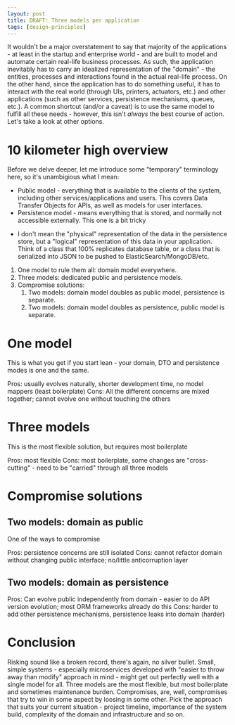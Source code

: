 ```yaml
---
layout: post
title: DRAFT: Three models per application
tags: [design-principles]
---
```


It wouldn't be a major overstatement to say that majority of the applications - at least in the startup and enterprise
world - and are built to model and automate certain real-life business processes. As such, the application inevitably
has to carry an idealized representation of the "domain" - the entities, processes and interactions found in the 
actual real-life process. On the other hand, since the application has to do something useful, it has to interact with
the real world (through UIs, printers, actuators, etc.) and other applications (such as other services, persistence 
mechanisms, queues, etc.). A common shortcut (and/or a caveat) is to use the same model to fulfill all these needs - 
however, this isn't _always_ the best course of action. Let's take a look at other options.

# 10 kilometer high overview

Before we delve deeper, let me introduce some "temporary" terminology here, so it's unambigious what I mean:

* Public model - everything that is available to the clients of the system, including other services/applications and 
users. This covers Data Transfer Objects for APIs, as well as models for user interfaces.
* Persistence model - means everything that is stored, and normally not accessible externally. This one is a bit tricky 
- I don't mean the "physical" representation of the data in the persistence store, but a "logical" representation of 
this data in your application. Think of a class that 100% replicates database table, or a class that is serialized into
JSON to be pushed to ElasticSearch/MongoDB/etc.

1. One model to rule them all: domain model everywhere.
2. Three models: dedicated public and persistence models.
3. Compromise solutions:
    1. Two models: domain model doubles as public model, persistence is separate.
    2. Two models: domain model doubles as persistence, public model is separate.

# One model

This is what you get if you start lean - your domain, DTO and persistence modes is one and the same.

Pros: usually evolves naturally, shorter development time, no model mappers (least boilerplate)
Cons: All the different concerns are mixed together; cannot evolve one without touching the others

# Three models

This is the most flexible solution, but requires most boilerplate

Pros: most flexible
Cons: most boilerplate, some changes are "cross-cutting" - need to be "carried" through all three models

# Compromise solutions

## Two models: domain as public

One of the ways to compromise

Pros: persistence concerns are still isolated
Cons: cannot refactor domain without changing public interface; no/little anticorruption layer

## Two models: domain as persistence

Pros: Can evolve public independently from domain - easier to do API version evolution; 
most ORM frameworks already do this 
Cons: harder to add other persistence mechanisms, persistence leaks into domain (harder)

# Conclusion

Risking sound like a broken record, there's again, no silver bullet. Small, simple systems - especially microservices 
developed with "easier to throw away than modify" approach in mind - might get out perfectly well with a single model 
for all. Three models are the most flexible, but most boilerplate and sometimes maintenance burden. Compromises, are,
well, compromises that try to win in some aspect by loosing in some other. Pick the approach that suits your current
situation - project timeline, importance of the system build, complexity of the domain and infrastructure and so on.  